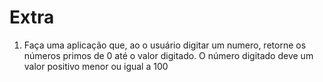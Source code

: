 # Extra

1) Faça uma aplicação que, ao o usuário digitar um numero, retorne os números primos de 0 até o valor digitado. O número digitado deve um valor positivo menor ou igual a 100